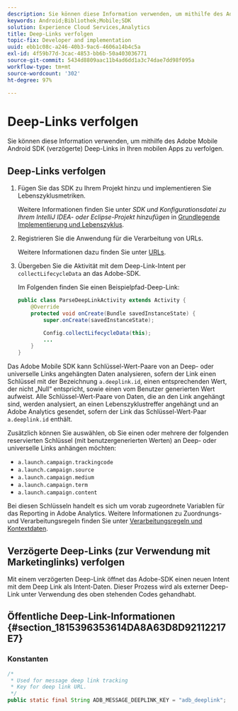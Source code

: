 ```yaml
---
description: Sie können diese Information verwenden, um mithilfe des Adobe Mobile Android SDK (verzögerte) Deep-Links in Ihren mobilen Apps zu verfolgen.
keywords: Android;Bibliothek;Mobile;SDK
solution: Experience Cloud Services,Analytics
title: Deep-Links verfolgen
topic-fix: Developer and implementation
uuid: ebb1c08c-a246-40b3-9ac6-4606a14b4c5a
exl-id: 4f59b77d-3cac-4853-bb6b-50a403036771
source-git-commit: 5434d8809aac11b4ad6dd1a3c74dae7dd98f095a
workflow-type: tm+mt
source-wordcount: '302'
ht-degree: 97%

---
```


# Deep-Links verfolgen

Sie können diese Information verwenden, um mithilfe des Adobe Mobile Android SDK (verzögerte) Deep-Links in Ihren mobilen Apps zu verfolgen.

## Deep-Links verfolgen

1. Fügen Sie das SDK zu Ihrem Projekt hinzu und implementieren Sie Lebenszyklusmetriken.

   Weitere Informationen finden Sie unter *SDK und Konfigurationsdatei zu Ihrem IntelliJ IDEA- oder Eclipse-Projekt hinzufügen* in [Grundlegende Implementierung und Lebenszyklus](/help/android/getting-started/dev-qs.md).

1. Registrieren Sie die Anwendung für die Verarbeitung von URLs.

   Weitere Informationen dazu finden Sie unter [URLs](https://developer.android.com/training/basics/intents/filters.html).
1. Übergeben Sie die Aktivität mit dem Deep-Link-Intent per `collectLifecycleData` an das Adobe-SDK.

   Im Folgenden finden Sie einen Beispielpfad-Deep-Link:

   ```java
   public class ParseDeepLinkActivity extends Activity { 
       @Override 
       protected void onCreate(Bundle savedInstanceState) { 
           super.onCreate(savedInstanceState); 
   
           Config.collectLifecycleData(this); 
           ... 
       } 
   }
   ```

Das Adobe Mobile SDK kann Schlüssel-Wert-Paare von an Deep- oder universelle Links angehängten Daten analysieren, sofern der Link einen Schlüssel mit der Bezeichnung `a.deeplink.id`, einen entsprechenden Wert, der nicht „Null“ entspricht, sowie einen vom Benutzer generierten Wert aufweist. Alle Schlüssel-Wert-Paare von Daten, die an den Link angehängt sind, werden analysiert, an einen Lebenszyklustreffer angehängt und an Adobe Analytics gesendet, sofern der Link das Schlüssel-Wert-Paar `a.deeplink.id` enthält.

Zusätzlich können Sie auswählen, ob Sie einen oder mehrere der folgenden reservierten Schlüssel (mit benutzergenerierten Werten) an Deep- oder universelle Links anhängen möchten:

* `a.launch.campaign.trackingcode`
* `a.launch.campaign.source`
* `a.launch.campaign.medium`
* `a.launch.campaign.term`
* `a.launch.campaign.content`

Bei diesen Schlüsseln handelt es sich um vorab zugeordnete Variablen für das Reporting in Adobe Analytics. Weitere Informationen zu Zuordnungs- und Verarbeitungsregeln finden Sie unter [Verarbeitungsregeln und Kontextdaten](https://experienceleague.adobe.com/docs/analytics/admin/admin-tools/processing-rules/processing-rules.html).

## Verzögerte Deep-Links (zur Verwendung mit Marketinglinks) verfolgen

Mit einem verzögerten Deep-Link öffnet das Adobe-SDK einen neuen Intent mit dem Deep Link als Intent-Daten. Dieser Prozess wird als externer Deep-Link unter Verwendung des oben stehenden Codes gehandhabt.

## Öffentliche Deep-Link-Informationen {#section_1815396353614DA8A63D8D92112217E7}

### Konstanten

```java
/* 
 * Used for message deep link tracking
 * Key for deep link URL. 
 */
public static final String ADB_MESSAGE_DEEPLINK_KEY = "adb_deeplink";
```
